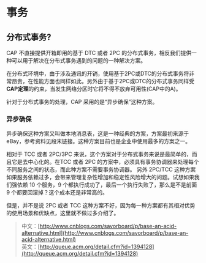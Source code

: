 # 事务

## 分布式事务?

CAP 不直接提供开箱即用的基于 DTC 或者 2PC 的分布式事务，相反我们提供一种可以用于解决在分布式事务遇到的问题的一种解决方案。

在分布式环境中，由于涉及通讯的开销，使用基于2PC或DTC的分布式事务将非常昂贵，在性能方面也同样如此。另外由于基于2PC或DTC的分布式事务同样受**CAP定理**的约束，当发生网络分区时它将不得不放弃可用性(CAP中的A)。

针对于分布式事务的处理，CAP 采用的是“异步确保”这种方案。

### 异步确保

异步确保这种方案又叫做本地消息表，这是一种经典的方案，方案最初来源于 eBay，参考资料见段末链接。这种方案目前也是企业中使用最多的方案之一。

相对于 TCC 或者 2PC/3PC 来说，这个方案对于分布式事务来说是最简单的，而且它是去中心化的。在TCC 或者 2PC 的方案中，必须具有事务协调器来处理每个不同服务之间的状态，而此种方案不需要事务协调器。
另外 2PC/TCC 这种方案如果服务依赖过多，会带来管理复杂性增加和稳定性风险增大的问题。试想如果我们强依赖 10 个服务，9 个都执行成功了，最后一个执行失败了，那么是不是前面 9 个都要回滚掉？这个成本还是非常高的。

但是，并不是说 2PC 或者 TCC 这种方案不好，因为每一种方案都有其相对优势的使用场景和优缺点，这里就不做过多介绍了。

> 中文：[http://www.cnblogs.com/savorboard/p/base-an-acid-alternative.html](http://www.cnblogs.com/savorboard/p/base-an-acid-alternative.html)  
> 英文：[http://queue.acm.org/detail.cfm?id=1394128](http://queue.acm.org/detail.cfm?id=1394128)
